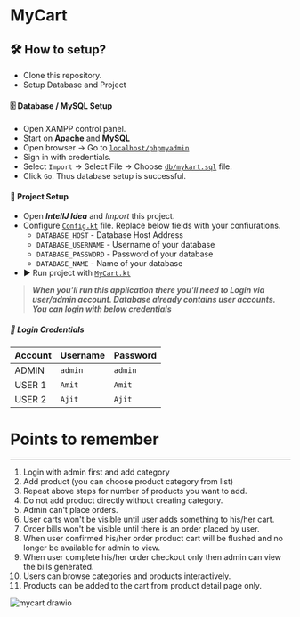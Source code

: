 # MyCart
## 🛠 How to setup? 
- Clone this repository.
- Setup Database and Project

#### 🗄️ Database / MySQL Setup
- Open XAMPP control panel.
- Start on **Apache** and **MySQL**
- Open browser → Go to [`localhost/phpmyadmin`](http://localhost/phpmyadmin)
- Sign in with credentials.
- Select `Import` → Select File → Choose [`db/mykart.sql`](db/mykart.sql) file.
- Click `Go`.
Thus database setup is successful.

#### 💾 Project Setup 
- Open ***IntellJ Idea*** and *Import* this project.
- Configure [`Config.kt`](src/main/kotlin/dev/shreyaspatil/mycart/Config.kt) file. Replace below fields with your confiurations.
  - `DATABASE_HOST` - Database Host Address
  - `DATABASE_USERNAME` - Username of your database
  - `DATABASE_PASSWORD` - Password of your database
  - `DATABASE_NAME` - Name of your database
- ▶️ Run project with [`MyCart.kt`](src/main/kotlin/dev/shreyaspatil/mycart/MyCart.kt)

> ***When you'll run this application there you'll need to Login via user/admin account. Database already contains user accounts. You can login with below credentials***

##### 🔑 Login Credentials 

Account      | Username      | Password
------------ | ------------- | -------------
ADMIN        | `admin`       | `admin`
USER 1       | `Amit`        | `Amit`
USER 2       | `Ajit`        | `Ajit`


# Points to remember
------------------------------------------------------------------------------------------
1. Login with admin first and add category
2. Add product (you can choose product category from list)
3. Repeat above steps for number of products you want to add.
4. Do not add product directly without creating category.
5. Admin can't place orders.
6. User carts won't be visible until user adds something to his/her cart.
7. Order bills won't be visible until there is an order placed by user.
8. When user confirmed his/her order product cart will be flushed and no longer be available for admin to view.
9. When user complete his/her order checkout only then admin can view the bills generated.
10. Users can browse categories and products interactively.
11. Products can be added to the cart from product detail page only.


![mycart drawio](https://user-images.githubusercontent.com/57793374/174478922-53e5e696-cee1-4c98-8e24-51ac784e5959.png)


